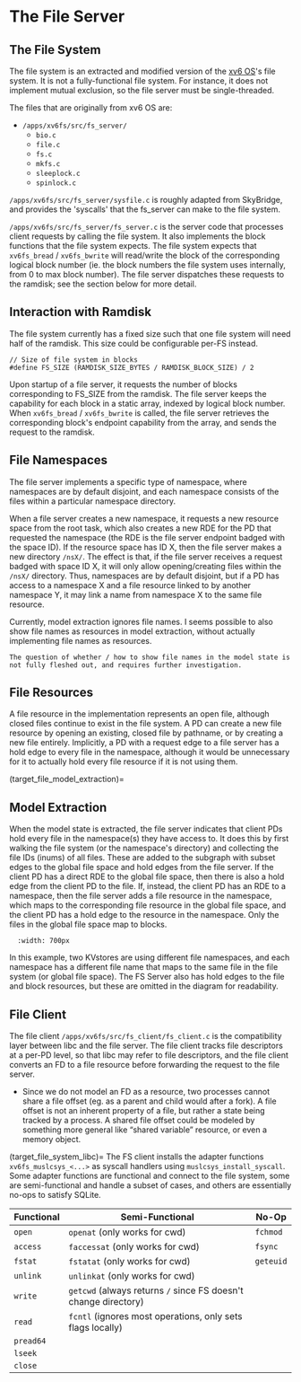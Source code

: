 # The File Server

## The File System
The file system is an extracted and modified version of the [xv6 OS](https://github.com/mit-pdos/xv6-public)'s file system. It is not a fully-functional file system. For instance, it does not implement mutual exclusion, so the file server must be single-threaded. 

The files that are originally from xv6 OS are:
- `/apps/xv6fs/src/fs_server/`
    - `bio.c`
    - `file.c`
    - `fs.c`
    - `mkfs.c`
    - `sleeplock.c`
    - `spinlock.c`

`/apps/xv6fs/src/fs_server/sysfile.c` is roughly adapted from SkyBridge, and provides the 'syscalls' that the fs_server can make to the file system.

`/apps/xv6fs/src/fs_server/fs_server.c` is the server code that processes client requests by calling the file system. It also implements the block functions that the file system expects. The file system expects that `xv6fs_bread` / `xv6fs_bwrite` will read/write the block of the corresponding logical block number (ie. the block numbers the file system uses internally, from 0 to max block number). The file server dispatches these requests to the ramdisk; see the section below for more detail.

## Interaction with Ramdisk
The file system currently has a fixed size such that one file system will need half of the ramdisk. This size could be configurable per-FS instead.

```
// Size of file system in blocks
#define FS_SIZE (RAMDISK_SIZE_BYTES / RAMDISK_BLOCK_SIZE) / 2
```

Upon startup of a file server, it requests the number of blocks corresponding to FS_SIZE from the ramdisk. The file server keeps the capability for each block in a static array, indexed by logical block number. When `xv6fs_bread` / `xv6fs_bwrite` is called, the file server retrieves the corresponding block's endpoint capability from the array, and sends the request to the ramdisk.

## File Namespaces
The file server implements a specific type of namespace, where namespaces are by default disjoint, and each namespace consists of the files within a particular namespace directory. 

When a file server creates a new namespace, it requests a new resource space from the root task, which also creates a new RDE for the PD that requested the namespace (the RDE is the file server endpoint badged with the space ID). If the resource space has ID X, then the file server makes a new directory `/nsX/`. The effect is that, if the file server receives a request badged with space ID X, it will only allow opening/creating files within the `/nsX/` directory. Thus, namespaces are by default disjoint, but if a PD has access to a namespace X and a file resource linked to by another namespace Y, it may link a name from namespace X to the same file resource.

Currently, model extraction ignores file names. I seems possible to also show file names as resources in model extraction, without actually implementing file names as resources.

```{note}
The question of whether / how to show file names in the model state is not fully fleshed out, and requires further investigation.
```

## File Resources
A file resource in the implementation represents an open file, although closed files continue to exist in the file system. A PD can create a new file resource by opening an existing, closed file by pathname, or by creating a new file entirely. Implicitly, a PD with a request edge to a file server has a hold edge to every file in the namespace, although it would be unnecessary for it to actually hold every file resource if it is not using them.

(target_file_model_extraction)=
## Model Extraction
When the model state is extracted, the file server indicates that client PDs hold every file in the namespace(s) they have access to. It does this by first walking the file system (or the namespace's directory) and collecting the file IDs (inums) of all files. These are added to the subgraph with subset edges to the global file space and hold edges from the file server. If the client PD has a direct RDE to the global file space, then there is also a hold edge from the client PD to the file. If, instead, the client PD has an RDE to a namespace, then the file server adds a file resource in the namespace, which maps to the corresponding file resource in the global file space, and the client PD has a hold edge to the resource in the namespace. Only the files in the global file space map to blocks. 

```{image} ../figures/file_namespace.png
  :width: 700px
```

In this example, two KVstores are using different file namespaces, and each namespace has a different file name that maps to the same file in the file system (or global file space). The FS Server also has hold edges to the file and block resources, but these are omitted in the diagram for readability.

## File Client

The file client `/apps/xv6fs/src/fs_client/fs_client.c` is the compatibility layer between libc and the file server. The file client tracks file descriptors at a per-PD level, so that libc may refer to file descriptors, and the file client converts an FD to a file resource before forwarding the request to the file server.
- Since we do not model an FD as a resource, two processes cannot share a file offset (eg. as a parent and child would after a fork). A file offset is not an inherent property of a file, but rather a state being tracked by a process. A shared file offset could be modeled by something more general like “shared variable” resource, or even a memory object.

(target_file_system_libc)=
The FS client installs the adapter functions `xv6fs_muslcsys_<...>` as syscall handlers using `muslcsys_install_syscall`. Some adapter functions are functional and connect to the file system, some are semi-functional and handle a subset of cases, and others are essentially no-ops to satisfy SQLite.

| Functional | Semi-Functional | No-Op |
|---|---|---|
|`open`|`openat` (only works for cwd)|`fchmod`|
|`access`|`faccessat` (only works for cwd)|`fsync`|
|`fstat`|`fstatat` (only works for cwd)|`geteuid`|
|`unlink`|`unlinkat` (only works for cwd)||
|`write`|`getcwd` (always returns `/` since FS doesn't change directory)||
|`read`|`fcntl` (ignores most operations, only sets flags locally)||
|`pread64`|||
|`lseek`|||
|`close`|||